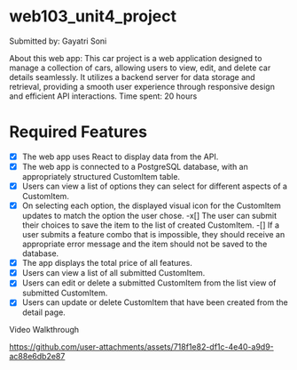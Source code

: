 # web103_unit4_project

Submitted by: Gayatri Soni

About this web app: This car project is a web application designed to manage a collection of cars, allowing users to view, edit, and delete car details seamlessly. It utilizes a backend server for data storage and retrieval, providing a smooth user experience through responsive design and efficient API interactions.
Time spent: 20 hours


# Required Features
-[x] The web app uses React to display data from the API.
-[x] The web app is connected to a PostgreSQL database, with an appropriately structured CustomItem table.
-[x] Users can view a list of options they can select for different aspects of a CustomItem.
-[x] On selecting each option, the displayed visual icon for the CustomItem updates to match the option the user chose.
-x[] The user can submit their choices to save the item to the list of created CustomItem.
-[] If a user submits a feature combo that is impossible, they should receive an appropriate error message and the item should not be saved to the database.
-[x] The app displays the total price of all features.
-[x] Users can view a list of all submitted CustomItem.
-[x] Users can edit or delete a submitted CustomItem from the list view of submitted CustomItem.
-[x] Users can update or delete CustomItem that have been created from the detail page.

Video Walkthrough 

https://github.com/user-attachments/assets/718f1e82-df1c-4e40-a9d9-ac88e6db2e87




